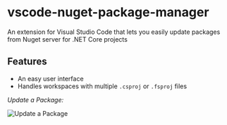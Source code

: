 # vscode-nuget-package-manager

An extension for Visual Studio Code that lets you easily update packages from Nuget server for .NET Core projects

## Features

- An easy user interface
- Handles workspaces with multiple `.csproj` or `.fsproj` files

*Update a Package:*

![Update a Package](https://raw.githubusercontent.com/aliasadidev/vsocde-npm-gui/main/images/demo1.gif)
